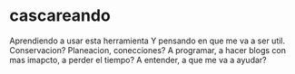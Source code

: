 # cascareando
Aprendiendo a usar esta herramienta
Y pensando en que me va a ser util. Conservacion? Planeacion, conecciones?
A programar, a hacer blogs con mas imapcto, a perder el tiempo? A entender, a que me va a ayudar?
